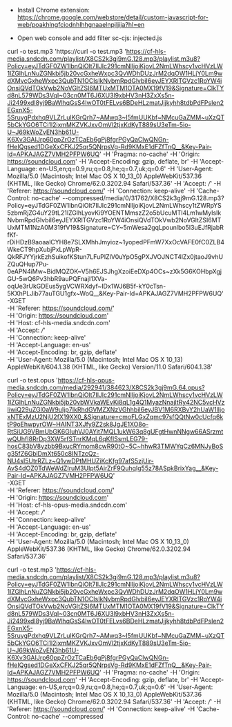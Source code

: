 
* Install Chrome extension: https://chrome.google.com/webstore/detail/custom-javascript-for-web/poakhlngfciodnhlhhgnaaelnpjljija?hl=en

* Open web console and add filter sc-cjs: injected.js





curl -o test.mp3  'https://curl -o test.mp3 'https://cf-hls-media.sndcdn.com/playlist/X8CS2k3gj9mG.128.mp3/playlist.m3u8?Policy=eyJTdGF0ZW1lbnQiOlt7IlJlc291cmNlIjoiKjovL2NmLWhscy1vcHVzLW1lZGlhLnNuZGNkbi5jb20vcGxheWxpc3QvWDhDUzJrM2dqOW1HLjY0Lm9wdXMvcGxheWxpc3QubTN1OCIsIkNvbmRpdGlvbiI6eyJEYXRlTGVzc1RoYW4iOnsiQVdTOkVwb2NoVGltZSI6MTUxMTM1OTA0MX19fV19&Signature=ClkTYd8nL579WDs3VqI~03cn0MT6J6XU3l9xbHV3nH3ZxXs5n-Ji2499xdI8yj9BaWlhqGsS4lwOT0tFELvs6BDeHLzmatJjjkyhh8tdbPdFPsIen2EGxnX5-5SruygPdxhq9VLZrLulKGrQrh7~AMwq3~I5fmUUKbf~NMcuGaZMM~uXzQT5bCkYGO6TCi1l2ixmMKZVKJxvOmVl2tjxKdKyT889sU3eTm-5io-U~J69kWoZvEN3hb61U-K6Xv3GAIJrp60ppZrOzTCaEb6gPj8fgrPGyQaClwQNGn-fHeIQgsed1DGeXxCFKJ25qr5QNrpsVg-Rd9KMxE1dFZfTnQ__&Key-Pair-Id=APKAJAGZ7VMH2PFPW6UQ' -H 'Pragma: no-cache' -H 'Origin: https://soundcloud.com' -H 'Accept-Encoding: gzip, deflate, br' -H 'Accept-Language: en-US,en;q=0.9,ru;q=0.8,he;q=0.7,uk;q=0.6' -H 'User-Agent: Mozilla/5.0 (Macintosh; Intel Mac OS X 10_13_0) AppleWebKit/537.36 (KHTML, like Gecko) Chrome/62.0.3202.94 Safari/537.36' -H 'Accept: */*' -H 'Referer: https://soundcloud.com/' -H 'Connection: keep-alive' -H 'Cache-Control: no-cache' --compressed/media/0/31762/X8CS2k3gj9mG.128.mp3?Policy=eyJTdGF0ZW1lbnQiOlt7IlJlc291cmNlIjoiKjovL2NmLWhscy1tZWRpYS5zbmRjZG4uY29tL21lZGlhLyovKi9YOENTMmszZ2o5bUcuMTI4Lm1wMyIsIkNvbmRpdGlvbiI6eyJEYXRlTGVzc1RoYW4iOnsiQVdTOkVwb2NoVGltZSI6MTUxMTM1NzA0M319fV19&Signature=CY~5mWesa2gqLpounlbo5I3uEJfRjabRfKf-rDiHDzB9aoaalCYH8e7SLXMhhJmyioz~1yopedPFmW7XxOcVAFE0fC0ZLB4WkeCT9hpXubjPxLpWpR-QkRFJYYjrkEzhSuikofKStun7LFuPIZlV0uYpO5gPXJVOJNCT4lZx0jtaoJ9vhUZQuQHup7Pu-0eAPN4iMw~BidMQZOK~V5h6EJSJhgXzoiEeDXp4OCs~zXk5G6KOHbpXgjGU-5wQ6Pv3hbR9auPQFnajI1XVa-oqUe3rUkGDEus5ygVCWRXdyf~IDx1WJ6B5f-kY0cTsn-5KXhPLJib77auTGU1gfx~WoQ__&Key-Pair-Id=APKAJAGZ7VMH2PFPW6UQ' \
-XGET \
-H 'Referer: https://soundcloud.com/' \
-H 'Origin: https://soundcloud.com' \
-H 'Host: cf-hls-media.sndcdn.com' \
-H 'Accept: */*' \
-H 'Connection: keep-alive' \
-H 'Accept-Language: en-us' \
-H 'Accept-Encoding: br, gzip, deflate' \
-H 'User-Agent: Mozilla/5.0 (Macintosh; Intel Mac OS X 10_13) AppleWebKit/604.1.38 (KHTML, like Gecko) Version/11.0 Safari/604.1.38'


curl -o test.opus 'https://cf-hls-opus-media.sndcdn.com/media/292941/384623/X8CS2k3gj9mG.64.opus?Policy=eyJTdGF0ZW1lbnQiOlt7IlJlc291cmNlIjoiKjovL2NmLWhscy1vcHVzLW1lZGlhLnNuZGNkbi5jb20vbWVkaWEvKi8qL1g4Q1MyazNnajltRy42NC5vcHVzIiwiQ29uZGl0aW9uIjp7IkRhdGVMZXNzVGhhbiI6eyJBV1M6RXBvY2hUaW1lIjoxNTExMzU2NjU2fX19XX0_&Signature=cmoFLGxZqmc97sfQQtNw0cUcfq6ktP9oEhwpyrOW~HAINT3XJfy9Z2sk8JgJE1XO8o-RtSiUG9VBmUbGK6GIuhVJ0AYit7MQL1ukW63q8gUFgtHwnNNgw66ASrzmtwQUhfI8RrDp3XW5rfSTnrKMqL6qKfISsmLEG79-hosC83bV8yzbb9BxucRYmom8cwR90tO~5C~hhwR3TMWYqCz6MNJyBoSg35fZ6GblDmXt650c8INTzcQz-NU4sI5UtrRZLz~Q1vwDPtMHUZiKcKfg97afS5zjUir-AvS4dOZ0TdWeWdZIruM3UIpt5AirZrF9QuhqIg55z78ASpkBrixYag__&Key-Pair-Id=APKAJAGZ7VMH2PFPW6UQ' \
-XGET \
-H 'Referer: https://soundcloud.com/' \
-H 'Origin: https://soundcloud.com' \
-H 'Host: cf-hls-opus-media.sndcdn.com' \
-H 'Accept: */*' \
-H 'Connection: keep-alive' \
-H 'Accept-Language: en-us' \
-H 'Accept-Encoding: br, gzip, deflate' \
-H 'User-Agent: Mozilla/5.0 (Macintosh; Intel Mac OS X 10_13_0) AppleWebKit/537.36 (KHTML, like Gecko) Chrome/62.0.3202.94 Safari/537.36'



curl -o test.mp3 'https://cf-hls-media.sndcdn.com/playlist/X8CS2k3gj9mG.128.mp3/playlist.m3u8?Policy=eyJTdGF0ZW1lbnQiOlt7IlJlc291cmNlIjoiKjovL2NmLWhscy1vcHVzLW1lZGlhLnNuZGNkbi5jb20vcGxheWxpc3QvWDhDUzJrM2dqOW1HLjY0Lm9wdXMvcGxheWxpc3QubTN1OCIsIkNvbmRpdGlvbiI6eyJEYXRlTGVzc1RoYW4iOnsiQVdTOkVwb2NoVGltZSI6MTUxMTM1OTA0MX19fV19&Signature=ClkTYd8nL579WDs3VqI~03cn0MT6J6XU3l9xbHV3nH3ZxXs5n-Ji2499xdI8yj9BaWlhqGsS4lwOT0tFELvs6BDeHLzmatJjjkyhh8tdbPdFPsIen2EGxnX5-5SruygPdxhq9VLZrLulKGrQrh7~AMwq3~I5fmUUKbf~NMcuGaZMM~uXzQT5bCkYGO6TCi1l2ixmMKZVKJxvOmVl2tjxKdKyT889sU3eTm-5io-U~J69kWoZvEN3hb61U-K6Xv3GAIJrp60ppZrOzTCaEb6gPj8fgrPGyQaClwQNGn-fHeIQgsed1DGeXxCFKJ25qr5QNrpsVg-Rd9KMxE1dFZfTnQ__&Key-Pair-Id=APKAJAGZ7VMH2PFPW6UQ' -H 'Pragma: no-cache' -H 'Origin: https://soundcloud.com' -H 'Accept-Encoding: gzip, deflate, br' -H 'Accept-Language: en-US,en;q=0.9,ru;q=0.8,he;q=0.7,uk;q=0.6' -H 'User-Agent: Mozilla/5.0 (Macintosh; Intel Mac OS X 10_13_0) AppleWebKit/537.36 (KHTML, like Gecko) Chrome/62.0.3202.94 Safari/537.36' -H 'Accept: */*' -H 'Referer: https://soundcloud.com/' -H 'Connection: keep-alive' -H 'Cache-Control: no-cache' --compressed

